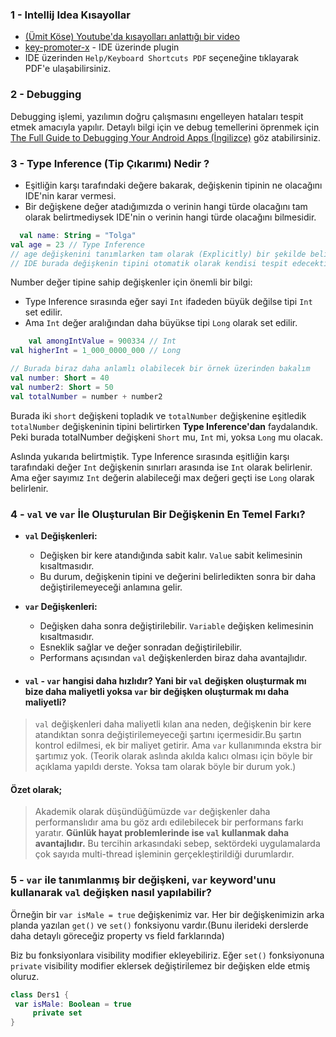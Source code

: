 ### 1 - Intellij Idea Kısayollar

- [(Ümit Köse) Youtube'da kısayolları anlattığı bir video](https://youtu.be/XOniJYHaiEY?si=jCoyOZ1-QuOAEdzm)
- [key-promoter-x](https://plugins.jetbrains.com/plugin/9792-key-promoter-x) - IDE üzerinde plugin
- IDE üzerinden `Help/Keyboard Shortcuts PDF` seçeneğine tıklayarak PDF'e ulaşabilirsiniz.

### 2 - Debugging

Debugging işlemi, yazılımın doğru çalışmasını engelleyen hataları tespit etmek amacıyla yapılır.
Detaylı bilgi için ve debug temellerini öprenmek
için [The Full Guide to Debugging Your Android Apps (İngilizce)](https://www.youtube.com/watch?v=ln5hc-zprEM) göz
atabilirsiniz.

### 3 - Type Inference (Tip Çıkarımı) Nedir ?

- Eşitliğin karşı tarafındaki değere bakarak, değişkenin tipinin ne olacağını IDE'nin karar vermesi.
- Bir değişkene değer atadığımızda o verinin hangi türde olacağını tam olarak belirtmediysek IDE'nin o verinin
  hangi türde olacağını bilmesidir.

```kt
  val name: String = "Tolga"
val age = 23 // Type Inference
// age değişkenini tanımlarken tam olarak (Explicitly) bir şekilde belirtmedik.
// IDE burada değişkenin tipini otomatik olarak kendisi tespit edecektir.
```

Number değer tipine sahip değişkenler için önemli bir bilgi:

* Type Inference sırasında eğer sayi `Int` ifadeden büyük değilse tipi `Int` set edilir.
* Ama `Int` değer aralığından daha büyükse tipi `Long` olarak set edilir.

```kt
    val amongIntValue = 900334 // Int
val higherInt = 1_000_0000_000 // Long

// Burada biraz daha anlamlı olabilecek bir örnek üzerinden bakalım
val number: Short = 40
val number2: Short = 50
val totalNumber = number + number2
```

Burada iki `short` değişkeni topladık ve `totalNumber` değişkenine eşitledik
`totalNumber` değişkeninin tipini belirtirken **Type Inference'dan** faydalandık.
Peki burada totalNumber değişkeni `Short` mu, `Int` mi, yoksa `Long` mu olacak.

Aslında yukarıda belirtmiştik. Type Inference sırasında eşitliğin karşı tarafındaki
değer `Int` değişkenin sınırları arasında ise `Int` olarak belirlenir. 
Ama eğer sayımız `Int` değerin alabileceği max değeri geçti ise `Long` olarak belirlenir.

### 4 - `val` ve `var` İle Oluşturulan Bir Değişkenin En Temel Farkı?

- **`val` Değişkenleri:**
    - Değişken bir kere atandığında sabit kalır. `Value` sabit kelimesinin kısaltmasıdır.
    - Bu durum, değişkenin tipini ve değerini belirledikten sonra bir daha değiştirilemeyeceği anlamına gelir.


- **`var` Değişkenleri:**
    - Değişken daha sonra değiştirilebilir. `Variable` değişken kelimesinin kısaltmasıdır.
    - Esneklik sağlar ve değer sonradan değiştirilebilir.
    - Performans açısından `val` değişkenlerden biraz daha avantajlıdır.

- #### `val` - `var` hangisi daha hızlıdır? Yani bir `val` değişken oluşturmak mı bize daha maliyetli yoksa `var` bir değişken oluşturmak mı daha maliyetli?

> `val` değişkenleri daha maliyetli kılan ana neden, değişkenin bir kere atandıktan
> sonra değiştirilemeyeceği şartını içermesidir.Bu şartın kontrol edilmesi, ek bir maliyet getirir.
> Ama `var` kullanımında ekstra bir şartımız yok.
(Teorik olarak aslında akılda kalıcı olması için böyle bir açıklama yapıldı derste.
> Yoksa tam olarak böyle bir durum yok.)

#### Özet olarak;

> Akademik olarak düşündüğümüzde `var` değişkenler daha performanslıdır ama bu göz ardı edilebilecek bir performans
> farkı yaratır.
**Günlük hayat problemlerinde ise `val` kullanmak daha avantajlıdır.**
> Bu tercihin arkasındaki sebep, sektördeki uygulamalarda çok sayıda multi-thread işleminin gerçekleştirildiği
> durumlardır.

### 5 - `var` ile tanımlanmış bir değişkeni, `var` keyword'unu kullanarak `val` değişken nasıl yapılabilir?

Örneğin bir `var isMale = true` değişkenimiz var. Her bir değişkenimizin arka planda
yazılan `get()` ve `set()` fonksiyonu vardır.(Bunu ilerideki derslerde daha detaylı göreceğiz property vs field
farklarında)

Biz bu fonksiyonlara visibility modifier ekleyebiliriz.
Eğer `set()` fonksiyonuna `private` visibility modifier eklersek değiştirilemez bir değişken elde etmiş oluruz.

   ```kt
  class Ders1 {
    var isMale: Boolean = true
        private set
}
  ```